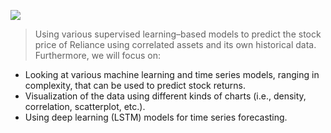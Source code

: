 ![](https://github.com/gitikaajain/Stock-market-prediction/blob/main/Source/Stock_Market_Prediction%F0%9F%93%88.png)

> Using various supervised learning–based models to predict the stock price of Reliance using correlated assets and its own historical data.
Furthermore, we will focus on:
* Looking at various machine learning and time series models, ranging in complexity, that can
be used to predict stock returns.
* Visualization of the data using different kinds of charts (i.e., density, correlation, scatterplot,
etc.).
* Using deep learning (LSTM) models for time series forecasting.

